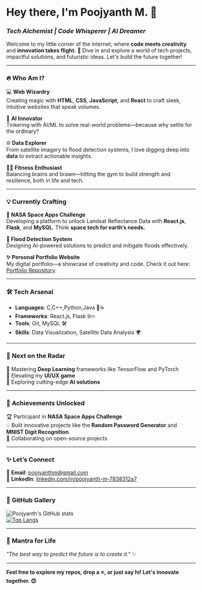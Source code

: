 # Hey there, I'm Poojyanth M. 👋  

### **_Tech Alchemist | Code Whisperer | AI Dreamer_**  

Welcome to my little corner of the internet, where **code meets creativity** and **innovation takes flight.** 🚀 Dive in and explore a world of tech projects, impactful solutions, and futuristic ideas. Let's build the future together!  

---

### 🔥 **Who Am I?**  

💻 **Web Wizardry**  
Creating magic with **HTML**, **CSS**, **JavaScript**, and **React** to craft sleek, intuitive websites that speak volumes.  

🤖 **AI Innovator**  
Tinkering with AI/ML to solve real-world problems—because why settle for the ordinary?  

🌐 **Data Explorer**  
From satellite imagery to flood detection systems, I love digging deep into **data** to extract actionable insights.  

🏋️‍♂️ **Fitness Enthusiast**  
Balancing brains and brawn—hitting the gym to build strength and resilience, both in life and tech.  

---

### 💡 **Currently Crafting**  

**🌌 NASA Space Apps Challenge**  
Developing a platform to unlock Landsat Reflectance Data with **React.js**, **Flask**, and **MySQL**. Think **space tech for earth’s needs.**  

**🌊 Flood Detection System**  
Designing AI-powered solutions to predict and mitigate floods effectively.  

**✨ Personal Portfolio Website**  
My digital portfolio—a showcase of creativity and code. Check it out here: [Portfolio Repository](https://github.com/Poojyanth-m/Portfolio-website).  

---

### 🛠 **Tech Arsenal**  

- **Languages**: C,C++,Python,Java 🐍☕  
- **Frameworks**: React.js, Flask  🌐🔥  
- **Tools**: Git, MySQL  🛠️  
- **Skills**: Data Visualization, Satellite Data Analysis  🌍  

---

### 🚀 **Next on the Radar**  

🔧 Mastering **Deep Learning** frameworks like TensorFlow and PyTorch  
🎨 Elevating my **UI/UX game**  
🌟 Exploring cutting-edge **AI solutions**  

---

### 🌟 **Achievements Unlocked**  

🏆 Participant in **NASA Space Apps Challenge**  
💡 Built innovative projects like the **Random Password Generator** and **MNIST Digit Recognition**  
🤝 Collaborating on open-source projects  

---

### ✨ **Let’s Connect**  
 
📧 **Email**: poojyanthm@gmail.com   
💼 **LinkedIn**: [linkedin.com/in/poojyanth-m-7838312a7 ](https://www.linkedin.com/in/poojyanth-m-7838312a7?lipi=urn%3Ali%3Apage%3Ad_flagship3_profile_view_base_contact_details%3BnESUGhOmR4O5pkwYslcLIA%3D%3D) 

---

### 🎨 **GitHub Gallery**  

![Poojyanth's GitHub stats](https://github-readme-stats.vercel.app/api?username=Poojyanth-m&show_icons=true&theme=midnight-purple)  
[![Top Langs](https://github-readme-stats.vercel.app/api/top-langs/?username=Poojyanth-m&layout=compact&theme=midnight-purple)](https://github.com/anuraghazra/github-readme-stats)  

---

### 🌟 **Mantra for Life**  
_"The best way to predict the future is to create it."_ ✨  

---

**Feel free to explore my repos, drop a ⭐, or just say hi! Let's innovate together. 😊**  
